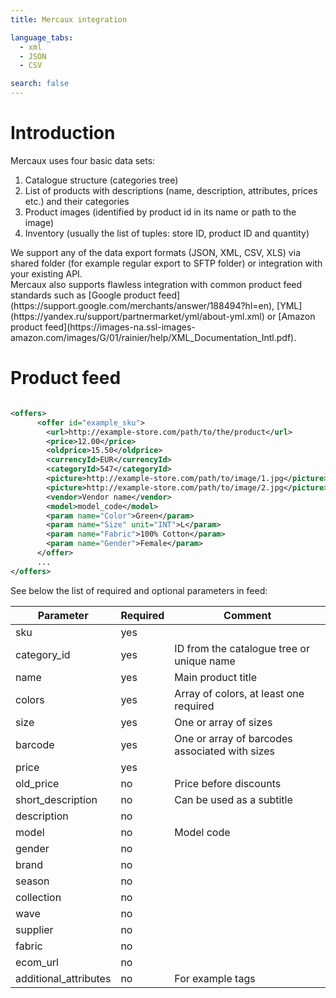 ```yaml
---
title: Mercaux integration

language_tabs:
  - xml
  - JSON
  - CSV

search: false
---
```


# Introduction

Mercaux uses four basic data sets:

1. Catalogue structure (categories tree)
2. List of products with descriptions (name, description, attributes, prices etc.) and their categories
3. Product images (identified by product id in its name or path to the image)
4. Inventory (usually the list of tuples: store ID, product ID and quantity)

<aside class="notice">
We support any of the data export formats (JSON, XML, CSV, XLS) via shared folder (for example regular export to SFTP folder) or integration with your existing API. 
</aside>
Mercaux also supports flawless integration with common product feed standards such as [Google product feed](https://support.google.com/merchants/answer/188494?hl=en), [YML](https://yandex.ru/support/partnermarket/yml/about-yml.xml) or [Amazon product feed](https://images-na.ssl-images-amazon.com/images/G/01/rainier/help/XML_Documentation_Intl.pdf).

# Product feed

```xml

<offers>
      <offer id="example_sku">
        <url>http://example-store.com/path/to/the/product</url>
        <price>12.00</price>
        <oldprice>15.50</oldprice>
        <currencyId>EUR</currencyId>
        <categoryId>547</categoryId>
        <picture>http://example-store.com/path/to/image/1.jpg</picture>
        <picture>http://example-store.com/path/to/image/2.jpg</picture>
        <vendor>Vendor name</vendor>
        <model>model_code</model>
        <param name="Color">Green</param>
        <param name="Size" unit="INT">L</param>
        <param name="Fabric">100% Cotton</param>
        <param name="Gender">Female</param>
      </offer>
      ...
</offers>

```

See below the list of required and optional parameters in feed:

Parameter | Required | Comment
--------- | -------- | -------
sku | yes |
category_id | yes | ID from the catalogue tree or unique name
name | yes | Main product title
colors | yes | Array of colors, at least one required
size | yes | One or array of sizes
barcode | yes | One or array of barcodes associated with sizes
price | yes |
old_price | no | Price before discounts
short_description | no | Can be used as a subtitle
description | no |
model | no | Model code
gender | no |
brand | no |
season | no |
collection | no |
wave | no |
supplier | no |
fabric | no |
ecom_url | no |
additional_attributes | no | For example tags

